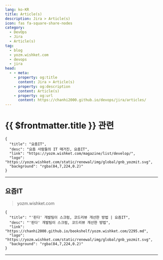 ```yaml
---
lang: ko-KR
title: Article(s)
description: Jira > Article(s)
icon: fas fa-square-share-nodes
category:
  - DevOps
  - Jira
  - Article(s)
tag: 
  - blog
  - yozm.wishket.com
  - devops
  - jira
head:
  - - meta:
    - property: og:title
      content: Jira > Article(s)
    - property: og:description
      content: Article(s)
    - property: og:url
      content: https://chanhi2000.github.io/devops/jira/articles/
---
```


# {{ $frontmatter.title }} 관련

```component VPCard
{
  "title": "요즘IT", 
  "desc": "요즘 사람들의 IT 매거진, 요즘IT", 
  "link": "https://yozm.wishket.com/magazine/list/develop/", 
  "logo": "https://yozm.wishket.com/static/renewal/img/global/gnb_yozmit.svg", 
  "background": "rgba(84,7,224,0.2)"
}
```

---

## 요즘IT

> yozm.wishket.com

```component VPCard
{
  "title": "'핀다' 개발팀이 스크럼, 코드리뷰 개선한 방법 | 요즘IT",
  "desc": "'핀다' 개발팀이 스크럼, 코드리뷰 개선한 방법",
  "link": "https://chanhi2000.github.io/bookshelf/yozm.wishket.com/2295.md",
  "logo": "https://yozm.wishket.com/static/renewal/img/global/gnb_yozmit.svg", 
  "background": "rgba(84,7,224,0.2)"
}
```

---

<TagLinks />